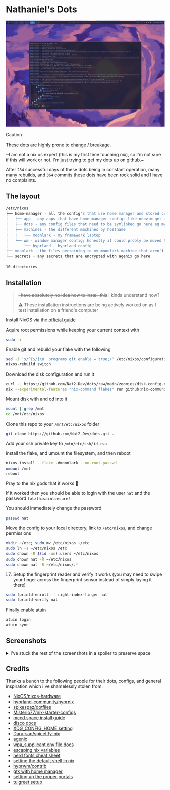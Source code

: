 # Nathaniel's Dots

![nix rebuild with flake update](.github/images/nix-update.webp)

> [!CAUTION]
> These dots are highly prone to change / breakage.
> 
> ~I am not a nix os expert (this is my first time touching nix), so I'm not sure if this will work or not. I'm just trying to get my dots up on github.~
>  
> After `284` successful days of these dots being in constant operation, many many rebuilds, and `364` commits these dots have been rock solid and I have no complaints.

## The layout

```bash
/etc/nixos
├── home-manager - all the config's that use home manager and stored centraly here
│   ├── app - any apps that have home manager configs like neovim get a file here
│   ├── dots - any config files that need to be symlinked go here eg my hyprland config
│   ├── machines - the different machines by hostname
│   │   └── moonlark - my framework laptop
│   └── wm - window manager config; honestly it could probly be moved to app/hyprland
│       └── hyprland - hyprland config
├── moonlark - the files pertaining to my moonlark machine that aren't home manager related
└── secrets - any secrets that are encrypted with agenix go here

10 directories
```

## Installation

> ~~I have absolutely no idea how to install this~~ I kinda understand now?
>   
> ⚠️ These installation instructions are being actively worked on as I test installation on a friend's computer  

Install NixOS via the [official guide](https://nixos.org/download.html)

Aquire root permissions while keeping your current context with

```bash
sudo -i
```

Enable git and rebuild your flake with the following
```bash
sed -i 's/^{$/{\n  programs.git.enable = true;/' /etc/nixos/configuration.nix
nixos-rebuild switch
```

Download the disk configuration and run it 
```bash
curl -L https://github.com/Nat2-Dev/dots/raw/main/zoomies/disk-config.nix -o /tmp/disk-config.nix
nix --experimental-features "nix-command flakes" run github:nix-community/disko -- --mode disko /tmp/disk-config.nix
```

Mount disk with and cd into it

```bash
mount | grep /mnt
cd /mnt/etc/nixos
```

Clone this repo to your `/mnt/etc/nixos` folder

```bash
git clone https://github.com/Nat2-Dev/dots.git .
```

Add your ssh private key to `/mtn/etc/ssh/id_rsa` 

install the flake, and umount the filesystem, and then reboot 

```bash
nixos-install --flake .#moonlark --no-root-passwd
umount /mnt
reboot
```

Pray to the nix gods that it works 🙏

If it worked then you should be able to login with the user `nat` and the password `lolzthisaintsecure!`

You should immediately change the password
```bash
passwd nat
```

Move the config to your local directory, link to `/etc/nixos`, and change permissions
```bash 
mkdir ~/etc; sudo mv /etc/nixos ~/etc
sudo ln -s ~/etc/nixos /etc
sudo chown -R $(id -un):users ~/etc/nixos
sudo chown nat -R ~/etc/nixos
sudo chown nat -R ~/etc/nixos/.*
```

17. Setup the fingerprint reader and verify it works (you may need to swipe your finger across the fingerprint sensor instead of simply laying it there)
```bash 
sudo fprintd-enroll -f right-index-finger nat
sudo fprintd-verify nat
```
Finally enable [atuin](https://atuin.sh/)

```bash
atuin login
atuin sync
```

## Screenshots
<details>
    <summary>I've stuck the rest of the screenshots in a spoiler to preserve space</summary>
<br/>
  
**Last updated: 2024-12-27**  

![the github page of this repo](https://github.com/kcoderhtml/dots/raw/master/.github/images/github.webp)
![nautilus file manager](https://github.com/kcoderhtml/dots/raw/master/.github/images/nautilus.webp)
![neofetch](https://github.com/kcoderhtml/dots/raw/master/.github/images/neofetch.webp)
![spotify with cava next to it](.github/images/spotify.webp)
![zed with the hyprland config open](.github/images/zed.webp)
![cool-retro-term with neofetch](.github/images/cool-retro-term.webp)
</details>

## Credits

Thanks a bunch to the following people for their dots, configs, and general inspiration which i've shamelessly stolen from:

- [NixOS/nixos-hardware](https://github.com/NixOS/nixos-hardware)
- [hyprland-community/hyprnix](https://github.com/hyprland-community/hyprnix)
- [spikespaz/dotfiles](https://github.com/spikespaz/dotfiles)
- [Misterio77/nix-starter-configs](https://github.com/Misterio77/nix-starter-configs)
- [mccd.space install guide](https://mccd.space/posts/git-to-deploy/)
- [disco docs](https://github.com/nix-community/disko/blob/master/docs/quickstart.md)
- [XDG_CONFIG_HOME setting](https://github.com/NixOS/nixpkgs/issues/224525)
- [Daru-san/spicetify-nix](https://github.com/Daru-san/spicetify-nix)
- [agenix](https://nixos.wiki/wiki/Agenix)
- [wpa_supplicant env file docs](https://search.nixos.org/options?show=networking.wireless.environmentFile&from=0&size=50&sort=relevance&type=packages&query=networking.wireless)
- [escaping nix variables](https://www.reddit.com/r/NixOS/comments/jmlohf/escaping_interpolation_in_bash_string/)
- [nerd fonts cheat sheet](https://www.nerdfonts.com/cheat-sheet)
- [setting the default shell in nix](https://www.reddit.com/r/NixOS/comments/z16mt8/cant_seem_to_set_default_shell_using_homemanager/)
- [hyprwm/contrib](https://github.com/hyprwm/contrib)
- [gtk with home manager](https://hoverbear.org/blog/declarative-gnome-configuration-in-nixos/)
- [setting up the proper portals](https://github.com/NixOS/nixpkgs/issues/274554)
- [tuigreet setup](https://github.com/sjcobb2022/nixos-config/blob/29077cee1fc82c5296908f0594e28276dacbe0b0/hosts/common/optional/greetd.nix)

